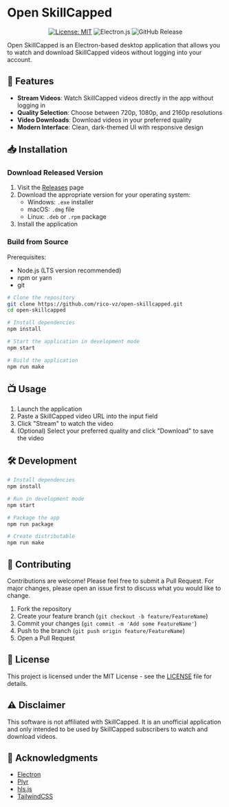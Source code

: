 # Open SkillCapped

<div align="center">

[![License: MIT](https://img.shields.io/badge/License-MIT-red.svg)](https://opensource.org/licenses/MIT)
![Electron.js](https://img.shields.io/badge/Electron-191970?style=flat&logo=Electron&logoColor=white)
![GitHub Release](https://img.shields.io/github/v/release/rico-vz/open-skillcapped?include_prereleases&color=red)

</div>

Open SkillCapped is an Electron-based desktop application that allows you to watch and download SkillCapped videos without logging into your account.

## 🚀 Features

- **Stream Videos**: Watch SkillCapped videos directly in the app without logging in
- **Quality Selection**: Choose between 720p, 1080p, and 2160p resolutions
- **Video Downloads**: Download videos in your preferred quality
- **Modern Interface**: Clean, dark-themed UI with responsive design

## 📥 Installation

### Download Released Version

1. Visit the [Releases](https://github.com/rico-vz/open-skillcapped/releases) page
2. Download the appropriate version for your operating system:
   - Windows: `.exe` installer
   - macOS: `.dmg` file
   - Linux: `.deb` or `.rpm` package
3. Install the application

### Build from Source

Prerequisites:

- Node.js (LTS version recommended)
- npm or yarn
- git

```bash
# Clone the repository
git clone https://github.com/rico-vz/open-skillcapped.git
cd open-skillcapped

# Install dependencies
npm install

# Start the application in development mode
npm start

# Build the application
npm run make
```

## 📺 Usage

1. Launch the application
2. Paste a SkillCapped video URL into the input field
3. Click "Stream" to watch the video
4. (Optional) Select your preferred quality and click "Download" to save the video

## 🛠️ Development

```bash
# Install dependencies
npm install

# Run in development mode
npm start

# Package the app
npm run package

# Create distributable
npm run make
```

## 🤝 Contributing

Contributions are welcome! Please feel free to submit a Pull Request. For major changes, please open an issue first to discuss what you would like to change.

1. Fork the repository
2. Create your feature branch (`git checkout -b feature/FeatureName`)
3. Commit your changes (`git commit -m 'Add some FeatureName'`)
4. Push to the branch (`git push origin feature/FeatureName`)
5. Open a Pull Request

## 📄 License

This project is licensed under the MIT License - see the [LICENSE](LICENSE) file for details.

## ⚠️ Disclaimer

This software is not affiliated with SkillCapped. It is an unofficial application and only intended to be used by SkillCapped subscribers to watch and download videos.

## 🙏 Acknowledgments

- [Electron](https://www.electronjs.org/)
- [Plyr](https://plyr.io/)
- [hls.js](https://github.com/video-dev/hls.js/)
- [TailwindCSS](https://tailwindcss.com/)
